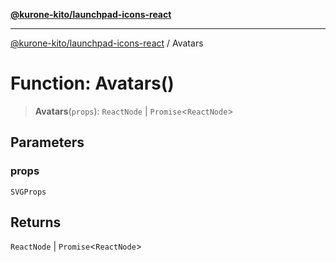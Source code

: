 [**@kurone-kito/launchpad-icons-react**](../README.md)

***

[@kurone-kito/launchpad-icons-react](../globals.md) / Avatars

# Function: Avatars()

> **Avatars**(`props`): `ReactNode` \| `Promise`\<`ReactNode`\>

## Parameters

### props

`SVGProps`

## Returns

`ReactNode` \| `Promise`\<`ReactNode`\>
